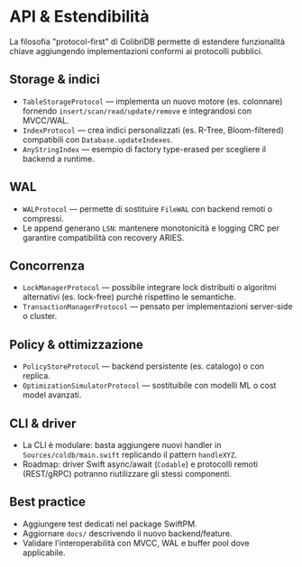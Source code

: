 # API & Estendibilità

La filosofia "protocol-first" di ColibrìDB permette di estendere funzionalità chiave aggiungendo implementazioni conformi ai protocolli pubblici.

## Storage & indici
- `TableStorageProtocol` — implementa un nuovo motore (es. colonnare) fornendo `insert/scan/read/update/remove` e integrandosi con MVCC/WAL.
- `IndexProtocol` — crea indici personalizzati (es. R-Tree, Bloom-filtered) compatibili con `Database.updateIndexes`.
- `AnyStringIndex` — esempio di factory type-erased per scegliere il backend a runtime.

## WAL
- `WALProtocol` — permette di sostituire `FileWAL` con backend remoti o compressi.
- Le append generano `LSN`: mantenere monotonicità e logging CRC per garantire compatibilità con recovery ARIES.

## Concorrenza
- `LockManagerProtocol` — possibile integrare lock distribuiti o algoritmi alternativi (es. lock-free) purché rispettino le semantiche.
- `TransactionManagerProtocol` — pensato per implementazioni server-side o cluster.

## Policy & ottimizzazione
- `PolicyStoreProtocol` — backend persistente (es. catalogo) o con replica.
- `OptimizationSimulatorProtocol` — sostituibile con modelli ML o cost model avanzati.

## CLI & driver
- La CLI è modulare: basta aggiungere nuovi handler in `Sources/coldb/main.swift` replicando il pattern `handleXYZ`.
- Roadmap: driver Swift async/await (`Codable`) e protocolli remoti (REST/gRPC) potranno riutilizzare gli stessi componenti.

## Best practice
- Aggiungere test dedicati nel package SwiftPM.
- Aggiornare `docs/` descrivendo il nuovo backend/feature.
- Validare l'interoperabilità con MVCC, WAL e buffer pool dove applicabile.

